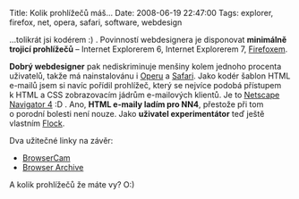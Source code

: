 Title: Kolik prohlížečů máš...
Date: 2008-06-19 22:47:00
Tags: explorer, firefox, net, opera, safari, software, webdesign

…tolikrát jsi kodérem :) . Povinností webdesignera je disponovat **minimálně trojicí prohlížečů** – Internet Explorerem 6, Internet Explorerem 7, [Firefoxem](http://www.mozilla-europe.org/cs/firefox/).

**Dobrý webdesigner** pak nediskriminuje menšiny kolem jednoho procenta uživatelů, takže má nainstalovánu i [Operu](http://www.opera.com/) a [Safari](http://www.apple.com/safari/). Jako kodér šablon HTML e-mailů jsem si navíc pořídil prohlížeč, který se nejvíce podobá přístupem k HTML a CSS zobrazovacím jádrům e-mailových klientů. Je to [Netscape Navigator 4](http://browser.netscape.com/releases) :D . Ano, **HTML e-maily ladím pro NN4**, přestože při tom o porodní bolesti není nouze. Jako **uživatel experimentátor** teď ještě vlastním [Flock](http://flock.com/).

Dva užitečné linky na závěr:

-   [BrowserCam](http://www.browsercam.com/)
-   [Browser Archive](http://browsers.evolt.org/)

A kolik prohlížečů že máte vy? O:)